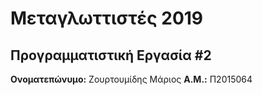 # Μεταγλωττιστές 2019
## Προγραμματιστική Εργασία #2

**Ονοματεπώνυμο:** Ζουρτουμίδης Μάριος
**Α.Μ.:** Π2015064


